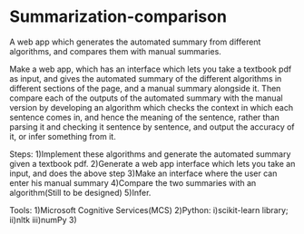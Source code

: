 # Summarization-comparison

A web app which generates the automated summary from different algorithms, and compares them with manual summaries.

Make a web app, which has an interface which lets you take a textbook pdf as input, and gives the automated summary of the different algorithms in different sections of the page, and a manual summary alongside it. Then compare each of the outputs of the automated summary with the manual version by developing an algorithm which checks the context in which each sentence comes in, and hence the meaning of the sentence, rather than parsing it and checking it sentence by sentence, and output the accuracy of it, or infer something from it.

Steps:
1)Implement these algorithms and generate the automated summary given a textbook pdf.
2)Generate a web app interface which lets you take an input, and does the above step
3)Make an interface where the user can enter his manual summary
4)Compare the two summaries with an algorithm(Still to be designed)
5)Infer.


Tools:
1)Microsoft Cognitive Services(MCS)
2)Python:
      i)scikit-learn library;
      ii)nltk
      iii)numPy
3)
